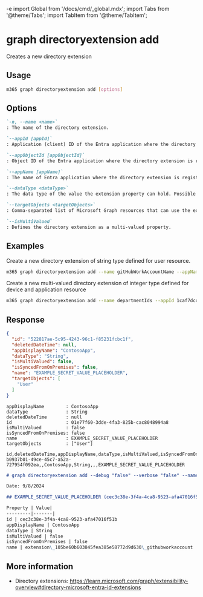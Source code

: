 -e <!-- DISCLAIMER: All secrets, passwords, and sensitive values in this document are examples only and not real credentials. -->
import Global from '/docs/cmd/_global.mdx';
import Tabs from '@theme/Tabs';
import TabItem from '@theme/TabItem';

# graph directoryextension add

Creates a new directory extension

## Usage

```sh
m365 graph directoryextension add [options]
```

## Options

```md definition-list
`-n, --name <name>`
: The name of the directory extension.

`--appId [appId]`
: Application (client) ID of the Entra application where the directory extension is registered. Specify either `appId`, `appObjectId` or `appName`, but not multiple.

`--appObjectId [appObjectId]`
: Object ID of the Entra application where the directory extension is registered. Specify either `appId`, `appObjectId` or `appName`, but not multiple.

`--appName [appName]`
: The name of Entra application where the directory extension is registered. Specify either `appId`, `appObjectId` or `appName`, but not multiple.

`--dataType <dataType>`
: The data type of the value the extension property can hold. Possible values are: `Binary`, `Boolean`, `DateTime`, `Integer`, `LargeInteger` and `String`.

`--targetObjects <targetObjects>`
: Comma-separated list of Microsoft Graph resources that can use the extension. Possible values are: `User`, `Group`, `Application`, `AdministrativeUnit`, `Device` and `Organization`.

`--isMultiValued`
: Defines the directory extension as a multi-valued property.
```

<Global />

## Examples

Create a new directory extension of string type defined for user resource.

```sh
m365 graph directoryextension add --name gitHubWorkAccountName --appName ContosoApp --targetObjects User --dataType String
```

Create a new multi-valued directory extension of integer type defined for device and application resource

```sh
m365 graph directoryextension add --name departmentIds --appId 1caf7dcd-7e83-4c3a-94f7-932a1299c844 --targetObjects 'Application,Device' --dataType Integer --isMultiValued
```

## Response

<Tabs>
  <TabItem value="JSON">

  ```json
  {
    "id": "522817ae-5c95-4243-96c1-f85231fcbc1f",
    "deletedDateTime": null,
    "appDisplayName": "ContosoApp",
    "dataType": "String",
    "isMultiValued": false,
    "isSyncedFromOnPremises": false,
    "name": "EXAMPLE_SECRET_VALUE_PLACEHOLDER",
    "targetObjects": [
      "User"
    ]
  }
  ```

  </TabItem>
  <TabItem value="Text">

  ```text
  appDisplayName        : ContosoApp
  dataType              : String
  deletedDateTime       : null
  id                    : 01e77f60-3dde-4fa3-825b-cac8048994a8
  isMultiValued         : false
  isSyncedFromOnPremises: false
  name                  : EXAMPLE_SECRET_VALUE_PLACEHOLDER
  targetObjects         : ["User"]
  ```

  </TabItem>
  <TabItem value="CSV">

  ```csv
  id,deletedDateTime,appDisplayName,dataType,isMultiValued,isSyncedFromOnPremises,name
  b0937b01-49ce-45c7-a52a-727954f092ea,,ContosoApp,String,,,EXAMPLE_SECRET_VALUE_PLACEHOLDER
  ```

  </TabItem>
  <TabItem value="Markdown">

  ```md
  # graph directoryextension add --debug "false" --verbose "false" --name "githubworkaccount" --appName "ContosoApp" --dataType "String" --targetObjects "User"

  Date: 9/8/2024

  ## EXAMPLE_SECRET_VALUE_PLACEHOLDER (cec3c38e-3f4a-4ca8-9523-afa47016f51b)

  Property | Value|
  ---------|-------|
  id | cec3c38e-3f4a-4ca8-9523-afa47016f51b
  appDisplayName | ContosoApp
  dataType | String
  isMultiValued | false
  isSyncedFromOnPremises | false
  name | extension\_105be60b603845fea385e58772d9d630\_githubworkaccount
  ```

  </TabItem>
</Tabs>

## More information

- Directory extensions: https://learn.microsoft.com/graph/extensibility-overview#directory-microsoft-entra-id-extensions
